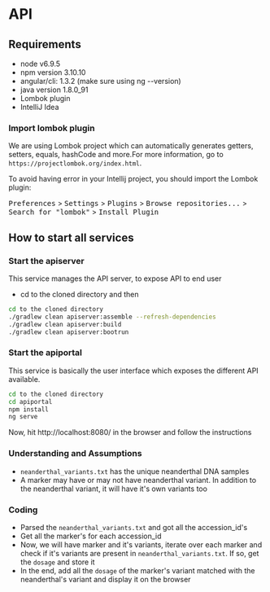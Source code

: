# API

## Requirements

- node v6.9.5
- npm version 3.10.10
- angular/cli: 1.3.2 (make sure using ng --version)
- java version 1.8.0_91
- Lombok plugin
- IntelliJ Idea

### Import lombok plugin

We are using Lombok project which can automatically generates getters, setters, equals, hashCode and more.For more information, go to `https://projectlombok.org/index.html`.

To avoid having error in your Intellij project, you should import the Lombok plugin:

<kbd>Preferences</kbd> > <kbd>Settings</kbd> > <kbd>Plugins</kbd> > <kbd>Browse repositories...</kbd> > <kbd>Search for "lombok"</kbd> > <kbd>Install Plugin</kbd>

## How to start all services

### Start the apiserver

This service manages the API server, to expose API to end user

- cd to the cloned directory and then 
```bash
cd to the cloned directory
./gradlew clean apiserver:assemble --refresh-dependencies
./gradlew clean apiserver:build
./gradlew clean apiserver:bootrun
```

### Start the apiportal

This service is basically the user interface which exposes the different API available.

```bash
cd to the cloned directory 
cd apiportal
npm install
ng serve
```

Now, hit http://localhost:8080/ in the browser and follow the instructions

### Understanding and Assumptions

- `neanderthal_variants.txt` has the unique neanderthal DNA samples
- A marker may have or may not have neanderthal variant. In addition to the neanderthal variant, it will have it's own variants too
  
### Coding 

- Parsed the `neanderthal_variants.txt` and got all the accession_id's
- Get all the marker's for each accession_id
- Now, we will have marker and it's variants, iterate over each marker and check if it's variants are present in `neanderthal_variants.txt`. 
If so, get the `dosage` and store it
- In the end, add all the `dosage` of the marker's variant matched with the neanderthal's variant and display it on the browser
